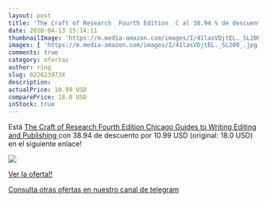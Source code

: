 ```yaml
---
layout: post
title: 'The Craft of Research  Fourth Edition  C al 38.94 % de descuento'
date: 2020-04-13 15:14:11
thumbnailImage: 'https://m.media-amazon.com/images/I/41lasVDjtEL._SL200_.jpg'
images: [ 'https://m.media-amazon.com/images/I/41lasVDjtEL._SL200_.jpg' ]
comments: true
category: ofertas
author: ring
slug: 022623973X
description:
actualPrice: 10.99 USD
comparePrice: 18.0 USD
inStock: true
---
```


Está [The Craft of Research  Fourth Edition  Chicago Guides to Writing  Editing  and Publishing ](https://www.amazon.com/dp/022623973X/?tag=redken08-20) con 38.94 de descuento por 10.99 USD (original: 18.0 USD) en el siguiente enlace!

[![](https://m.media-amazon.com/images/I/41lasVDjtEL._SL200_.jpg)](https://www.amazon.com/dp/022623973X/?tag=redken08-20)

[Ver la oferta!!](https://www.amazon.com/dp/022623973X/?tag=redken08-20)

[Consulta otras ofertas en nuestro canal de telegram](https://t.me/s/ofertas25)
